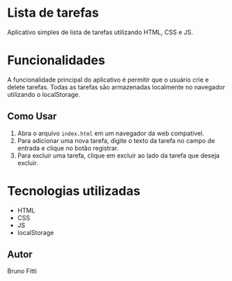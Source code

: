 # Lista de tarefas
 Aplicativo simples de lista de tarefas utilizando HTML, CSS e JS. 
# Funcionalidades 
A funcionalidade principal do aplicativo é permitir que o usuário crie e delete tarefas. 
 Todas as tarefas são armazenadas localmente no navegador utilizando o localStorage.

## Como Usar
1. Abra o arquivo `index.html` em um navegador da web compatível.
2. Para adicionar uma nova tarefa, digite o texto da tarefa no campo de entrada e clique no botão registrar.
3. Para excluir uma tarefa, clique em excluir ao lado da tarefa que deseja excluir.
 
# Tecnologias utilizadas
- HTML 
- CSS
- JS
- localStorage

## Autor
Bruno Fitti
